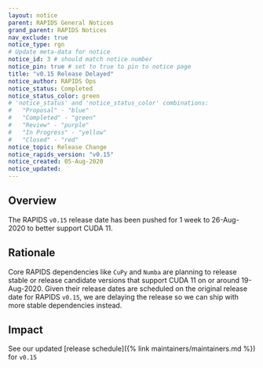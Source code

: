 ```yaml
---
layout: notice
parent: RAPIDS General Notices
grand_parent: RAPIDS Notices
nav_exclude: true
notice_type: rgn
# Update meta-data for notice
notice_id: 3 # should match notice number
notice_pin: true # set to true to pin to notice page
title: "v0.15 Release Delayed"
notice_author: RAPIDS Ops
notice_status: Completed
notice_status_color: green
# 'notice_status' and 'notice_status_color' combinations:
#   "Proposal" - "blue"
#   "Completed" - "green" 
#   "Review" - "purple"
#   "In Progress" - "yellow"
#   "Closed" - "red"
notice_topic: Release Change
notice_rapids_version: "v0.15"
notice_created: 05-Aug-2020
notice_updated:
---
```


## Overview

The RAPIDS `v0.15` release date has been pushed for 1 week to 26-Aug-2020 to better support CUDA 11.

## Rationale

Core RAPIDS dependencies like `CuPy` and `Numba` are planning to release stable or release candidate versions that support CUDA 11 on or around 19-Aug-2020. Given their release dates are scheduled on the original release date for RAPIDS `v0.15`, we are delaying the release so we can ship with more stable dependencies instead.

## Impact

See our updated [release schedule]({% link maintainers/maintainers.md %}) for `v0.15`
